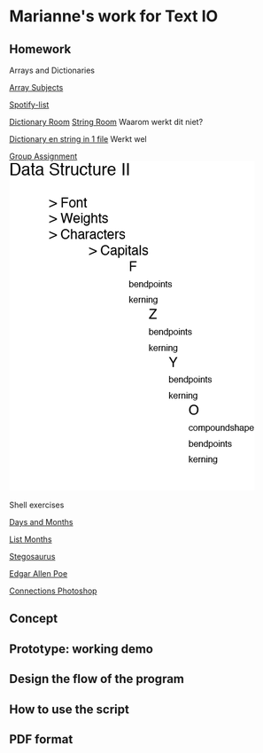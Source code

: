 # Marianne's work for Text IO 

## Homework

Arrays and Dictionaries

[Array Subjects](Array.pv)

[Spotify-list](my_data_spotify.py)

[Dictionary Room](room.py)
[String Room](string.py)
Waarom werkt dit niet?

[Dictionary en string in 1 file](roominonefile.pv)
Werkt wel

[Group Assignment](fontdatabase.py)
![](Diagram.png)


Shell exercises

[Days and Months](daysmonths.rtf)

[List Months](months.rtf)

[Stegosaurus](stegosaurus.rtf)

[Edgar Allen Poe](poe.txt)

[Connections Photoshop](connections.rtf)




## Concept



## Prototype: working demo

## Design the flow of the program

## How to use the script

## PDF format 
			
